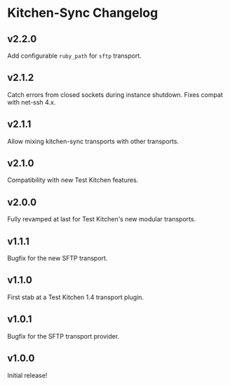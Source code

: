 # Kitchen-Sync Changelog

## v2.2.0

Add configurable `ruby_path` for `sftp` transport.

## v2.1.2

Catch errors from closed sockets during instance shutdown. Fixes compat with
net-ssh 4.x.

## v2.1.1

Allow mixing kitchen-sync transports with other transports.

## v2.1.0

Compatibility with new Test Kitchen features.

## v2.0.0

Fully revamped at last for Test Kitchen's new modular transports.

## v1.1.1

Bugfix for the new SFTP transport.

## v1.1.0

First stab at a Test Kitchen 1.4 transport plugin.

## v1.0.1

Bugfix for the SFTP transport provider.

## v1.0.0

Initial release!
